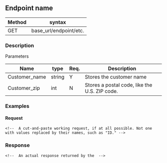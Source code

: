 





## Endpoint name 

Method | syntax
----- | ----------
GET | base_url/endpoint/etc.

<!-- Delete this comment after the method and syntax above have been replaced with yours. -->

### Description 

<!-- Enter a few sentences of description. (What is it for, and what can it do?) -->

Parameters 

Name | type | Req. | Description 
---- | ----- | ----- | --------------------
Customer_name | string | Y |  Stores the customer name
Customer_zip | int  | N | Stores a postal code, like the U.S. ZIP code. 

<!-- Delete this comment after deleting the example parameters above and including all yours. -->

### Examples 

#### Request 

```HTTP
<!--  A cut-and-paste working request, if at all possible. Not one with values replaced by their names, such as "ID." -->

```

<!-- Follow with comments to explain what each part of the request is doing -->

### Response

```HTTP
<!--  An actual response returned by the  -->

```

<!-- Write a comment explainig the response, if it would be helpful. For a response with complicated parameters, create a table like the one used above for the request.  --> 

<!-- Response schema, if applicable -->


